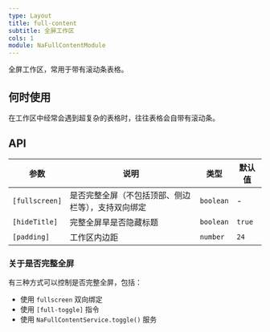 ```yaml
---
type: Layout
title: full-content
subtitle: 全屏工作区
cols: 1
module: NaFullContentModule
---
```


全屏工作区，常用于带有滚动条表格。

## 何时使用

在工作区中经常会遇到超复杂的表格时，往往表格会自带有滚动条。

## API

参数 | 说明 | 类型 | 默认值
----|------|-----|------
`[fullscreen]` | 是否完整全屏（不包括顶部、侧边栏等），支持双向绑定 | `boolean` | -
`[hideTitle]` | 完整全屏旱是否隐藏标题 | `boolean` | `true`
`[padding]` | 工作区内边距 | `number` | `24`

### 关于是否完整全屏

有三种方式可以控制是否完整全屏，包括：

- 使用 `fullscreen` 双向绑定
- 使用 `[full-toggle]` 指令
- 使用 `NaFullContentService.toggle()` 服务
